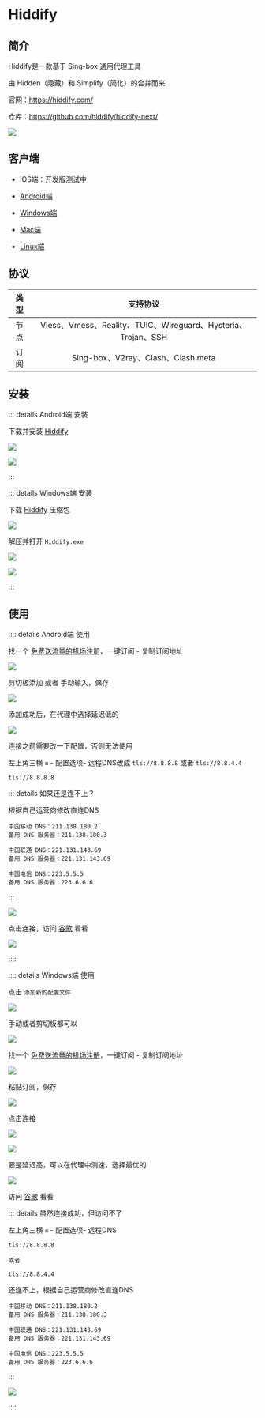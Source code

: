 # Hiddify




## 简介

Hiddify是一款基于 Sing-box 通用代理工具

由 Hidden（隐藏）和 Simplify（简化）的合并而来

官网：https://hiddify.com/

仓库：https://github.com/hiddify/hiddify-next/


![](/Hiddify/Hiddify.png)




## 客户端

* iOS端：开发版测试中

* [Android端](https://github.com/hiddify/hiddify-next/releases)

* [Windows端](https://github.com/hiddify/hiddify-next/releases)

* [Mac端](https://github.com/hiddify/hiddify-next/releases)

* [Linux端](https://github.com/hiddify/hiddify-next/releases)



## 协议

| 类型 | 支持协议 |
|:-:|:-:|
| 节点 | Vless、Vmess、Reality、TUIC、Wireguard、Hysteria、Trojan、SSH |
| 订阅 | Sing-box、V2ray、Clash、Clash meta |




## 安装


::: details Android端 安装

下载并安装 [Hiddify](https://github.com/hiddify/hiddify-next/releases)

![](/Hiddify/android/android-01.png)

![](/Hiddify/android/android-02.png)

:::







::: details Windows端 安装

下载 [Hiddify](https://github.com/hiddify/hiddify-next/releases) 压缩包

![](/Hiddify/windows/windows-01.png)

解压并打开 `Hiddify.exe`

![](/Hiddify/windows/windows-02.png)


![](/Hiddify/windows/windows-03.png)

:::







## 使用




:::: details Android端 使用


找一个 [免费送流量的机场注册](./channel.md)，一键订阅 - 复制订阅地址

![](/Hiddify/android/android-03.png)


剪切板添加 或者 手动输入，保存

![](/Hiddify/android/android-04.png)

添加成功后，在代理中选择延迟低的

![](/Hiddify/android/android-05.png)

连接之前需要改一下配置，否则无法使用

左上角三横 `≡` - 配置选项- 远程DNS改成 `tls://8.8.8.8` 或者 `tls://8.8.4.4`

```
tls://8.8.8.8
```

::: details 如果还是连不上？

根据自己运营商修改直连DNS

```
中国移动 DNS：211.138.180.2
备用 DNS 服务器：211.138.180.3

中国联通 DNS：221.131.143.69
备用 DNS 服务器：221.131.143.69

中国电信 DNS：223.5.5.5
备用 DNS 服务器：223.6.6.6
```
:::

![](/Hiddify/android/android-06.png)

点击连接，访问 [谷歌](https://www.google.com) 看看


![](/Hiddify/android/android-07.png)

::::







:::: details Windows端 使用

点击 `添加新的配置文件`

![](/Hiddify/windows/windows-04.png)

手动或者剪切板都可以

![](/Hiddify/windows/windows-05.png)


找一个 [免费送流量的机场注册](./channel.md)，一键订阅 - 复制订阅地址

![](/Hiddify/windows/windows-06.png)


粘贴订阅，保存

![](/Hiddify/windows/windows-07.png)


点击连接

![](/Hiddify/windows/windows-08.png)


![](/Hiddify/windows/windows-09.png)


要是延迟高，可以在代理中测速，选择最优的

![](/Hiddify/windows/windows-10.png)

访问 [谷歌](https://www.google.com) 看看

::: details 虽然连接成功，但访问不了

左上角三横 `≡` - 配置选项- 远程DNS

```
tls://8.8.8.8

或者

tls://8.8.4.4
```


还连不上，根据自己运营商修改直连DNS

```
中国移动 DNS：211.138.180.2
备用 DNS 服务器：211.138.180.3

中国联通 DNS：221.131.143.69
备用 DNS 服务器：221.131.143.69

中国电信 DNS：223.5.5.5
备用 DNS 服务器：223.6.6.6
```
:::

![](/Hiddify/windows/windows-11.png)

::::
